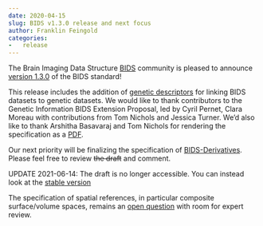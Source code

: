 ```yaml
---
date: 2020-04-15
slug: BIDS v1.3.0 release and next focus
author: Franklin Feingold
categories:
-   release
---
```


The Brain Imaging Data Structure [BIDS](https://bids-standard.org/) community is pleased to announce [version 1.3.0](https://bids-specification.readthedocs.io/en/v1.3.0/) of the BIDS standard!

<!-- more -->

This release includes the addition of [genetic descriptors](https://bids-specification.readthedocs.io/en/v1.3.0/04-modality-specific-files/08-genetic-descriptor.html) for linking BIDS datasets to genetic datasets.
We would like to thank contributors to the Genetic Information BIDS Extension Proposal, led by Cyril Pernet, Clara Moreau with contributions from Tom Nichols and Jessica Turner.
We’d also like to thank Arshitha Basavaraj and Tom Nichols for rendering the specification as a [PDF](https://zenodo.org/record/3720628#.XpYUPNNKjFQ).

Our next priority will be finalizing the specification of [BIDS-Derivatives](https://github.com/bids-standard/bids-specification/pull/265).
Please feel free to review ~~the draft~~ and comment.

UPDATE 2021-06-14: The draft is no longer accessible. You can instead look at the [stable version](https://bids-specification.readthedocs.io/en/stable/05-derivatives/01-introduction.html)

The specification of spatial references, in particular composite surface/volume spaces, remains an [open question](https://github.com/bids-standard/bids-specification/pull/301) with room for expert review.

